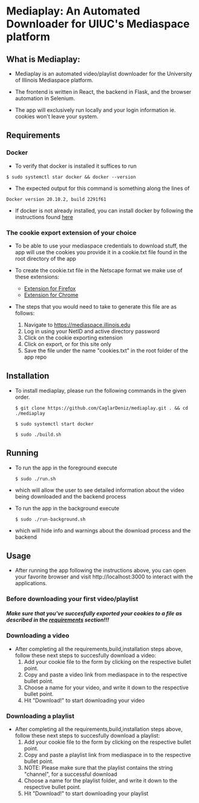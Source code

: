 # Mediaplay: An Automated Downloader for UIUC's Mediaspace platform

## What is Mediaplay: 

- Mediaplay is an automated video/playlist downloader for the University of Illinois Mediaspace platform. 
	
- The frontend is written in React, the backend in Flask, and the browser automation in Selenium.

- The app will exclusively run locally and your login information ie. cookies won't leave your system.

## Requirements
### Docker
- To verify that docker is installed it suffices to run 

`
	$ sudo systemctl star docker && docker --version
`

- The expected output for this command is something along the lines of 

`
	Docker version 20.10.2, build 2291f61
`

- If docker is not already installed, you can install docker by following the instructions found [here](https://docs.docker.com/get-docker/)

### The cookie export extension of your choice

- To be able to use your mediaspace credentials to download stuff, the app will use the cookies you provide it in a cookie.txt file found in the root directory of the app

- To create the cookie.txt file in the Netscape format we make use of these extensions: 
	- [Extension for Firefox](https://addons.mozilla.org/tr/firefox/addon/cookies-txt/?utm_source=addons.mozilla.org&utm_medium=referral&utm_content=search)
	- [Extension for Chrome](https://chrome.google.com/webstore/detail/get-cookiestxt/bgaddhkoddajcdgocldbbfleckgcbcid?hl=tr)

- The steps that you would need to take to generate this file are as follows: 

	1. Navigate to https://mediaspace.illinois.edu
	2. Log in using your NetID and active directory password
	3. Click on the cookie exporting extension
	4. Click on export, or for this site only
	5. Save the file under the name "cookies.txt" in the root folder of the app repo

## Installation

- To install mediaplay, please run the following commands in the given order.

	`
	$ git clone https://github.com/CaglarDeniz/mediaplay.git . && cd ./mediaplay 
	`

	`
	$ sudo systemctl start docker
	`

	`
	$ sudo ./build.sh
	`

## Running

- To run the app in the foreground execute 

	`
	$ sudo ./run.sh
	`

- which will allow the user to see detailed information about the video being downloaded and the backend process

- To run the app in the background execute

	`
	$ sudo ./run-background.sh
	`

- which will hide info and warnings about the download process and the backend

## Usage 

- After running the app following the instructions above, you can open your favorite browser and visit http://localhost:3000 to interact with the applications.

### Before downloading your first video/playlist

##### Make sure that you've succesfully exported your cookies to a file as described in the [requirements](#requirements) section!!!

### Downloading a video

- After completing all the requirements,build,installation steps above, follow these next steps to succesfully download a video: 
	1. Add your cookie file to the form by clicking on the respective bullet point.
	2. Copy and paste a video link from mediaspace in to the respective bullet point.
	3. Choose a name for your video, and write it down to the respective bullet point.
	4. Hit "Download!" to start downloading your video

### Downloading a playlist

- After completing all the requirements,build,installation steps above, follow these next steps to succesfully download a playlist: 
	1. Add your cookie file to the form by clicking on the respective bullet point.
	2. Copy and paste a playlist link from mediaspace in to the respective bullet point. 
	3. NOTE: Please make sure that the playlist contains the string "channel", for a successful download 
	4. Choose a name for the playlist folder, and write it down to the respective bullet point.
	5. Hit "Download!" to start downloading your playlist



